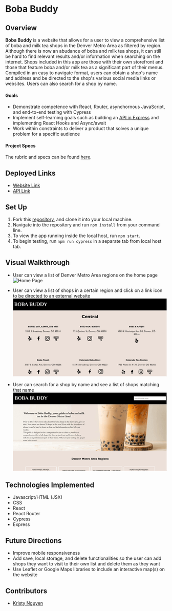 # Boba Buddy

## Overview
**Boba Buddy** is a website that allows for a user to view a comprehensive list of boba and milk tea shops in the Denver Metro Area as filtered by region. Although there is now an abudance of boba and milk tea shops, it can still be hard to find relevant results and/or information when searching on the internet. Shops included in this app are those with their own storefront and those that feature boba and/or milk tea as a significant part of their menus. Compiled in an easy to navigate format, users can obtain a shop's name and address and be directed to the shop's various social media links or websites. Users can also search for a shop by name.

#### Goals
- Demonstrate competence with React, Router, asynchornous JavaScript, and end-to-end testing with Cypress
- Implement self-learning goals such as building an [API in Express](https://github.com/kpn678/boba-buddy-api) and implementing React Hooks and Async/await
- Work within constraints to deliver a product that solves a unique problem for a specific audience

#### Project Specs
The rubric and specs can be found [here](https://frontend.turing.edu/projects/module-3/showcase.html).

## Deployed Links
- [Website Link](https://dnvr-boba-buddy.herokuapp.com/)
- [API Link](https://dnvr-boba-buddy-api.herokuapp.com/)

## Set Up
1. Fork this [repository](https://github.com/kpn678/boba-buddy), and clone it into your local machine.
2. Navigate into the repository and run `npm install` from your command line.
3. To view the app running inside the local host, run `npm start`.
4. To begin testing, run `npm run cypress` in a separate tab from local host tab.

## Visual Walkthrough
- User can view a list of Denver Metro Area regions on the home page
![Home Page](src/images/Boba-Buddy-1.gif)

- User can view a list of shops in a certain region and click on a link icon to be directed to an external website
![Region Page](src/images/Boba-Buddy-2.gif)

- User can search for a shop by name and see a list of shops matching that name
![Search Bar](src/images/Boba-Buddy-3.gif)

## Technologies Implemented
- Javascript/HTML (JSX)
- CSS
- React
- React Router
- Cypress
- Express

## Future Directions
- Improve mobile responsiveness
- Add save, local storage, and delete functionalities so the user can add shops they want to visit to their own list and delete them as they want
- Use Leaflet or Google Maps libraries to include an interactive map(s) on the website

## Contributors
- [Kristy Nguyen](https://www.linkedin.com/in/kristypnguyen/)
